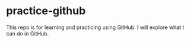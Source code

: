# practice-github
This repo is for learning and practicing using GitHub.
I will explore what I can do in GitHub.
